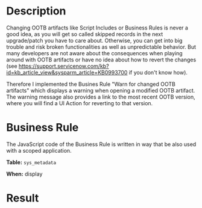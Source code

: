 # Description

Changing OOTB artifacts like Script Includes or Business Rules is never a good idea, as you will get so called skipped records in the next upgrade/patch you have to care about. Otherwise, you can get into big trouble and risk broken functionalities as well as unpredictable behavior. But many developers are not aware about the consequences when playing around with OOTB artifacts or have no idea about how to revert the changes (see https://support.servicenow.com/kb?id=kb_article_view&sysparm_article=KB0993700 if you don't know how).

Therefore I implemented the Busines Rule "Warn for changed OOTB artifacts" which displays a warning when opening a modified OOTB artifact. The warning message also provides a link to the most recent OOTB version, where you will find a UI Action for reverting to that version.

# Business Rule

The JavaScript code of the Business Rule is written in way that be also used with a scoped application.

**Table:** `sys_metadata`

**When:** display

# Result

